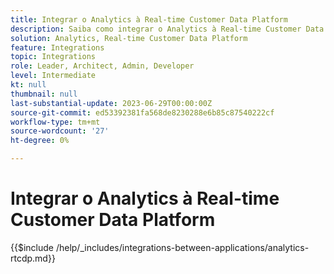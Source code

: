 ```yaml
---
title: Integrar o Analytics à Real-time Customer Data Platform
description: Saiba como integrar o Analytics à Real-time Customer Data Platform.
solution: Analytics, Real-time Customer Data Platform
feature: Integrations
topic: Integrations
role: Leader, Architect, Admin, Developer
level: Intermediate
kt: null
thumbnail: null
last-substantial-update: 2023-06-29T00:00:00Z
source-git-commit: ed53392381fa568de8230288e6b85c87540222cf
workflow-type: tm+mt
source-wordcount: '27'
ht-degree: 0%

---
```



# Integrar o Analytics à Real-time Customer Data Platform

{{$include /help/_includes/integrations-between-applications/analytics-rtcdp.md}}
